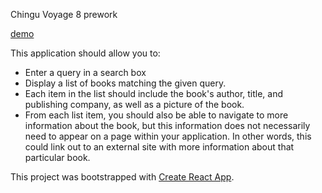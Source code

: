 Chingu Voyage 8 prework

[demo](https://nikrb-chingu-voyage8-prework.glitch.me/)

This application should allow you to:
* Enter a query in a search box
* Display a list of books matching the given query.
* Each item in the list should include the book's author, title, and publishing company, as well as a picture of the book.
* From each list item, you should also be able to navigate to more information about the book, but this information does not necessarily need to appear on a page within your application. In other words, this could link out to an external site with more information about that particular book.

This project was bootstrapped with [Create React App](https://github.com/facebook/create-react-app).

